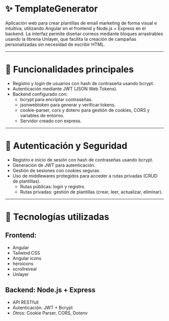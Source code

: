 # ✨ TemplateGenerator

Aplicación web para crear plantillas de email marketing de forma visual e intuitiva, utilizando Angular en el frontend y Node.js + Express en el backend.
La interfaz permite diseñar correos mediante bloques arrastrables usando la libreria Unlayer, que facilita la creación de campañas personalizadas sin necesidad de escribir HTML.

---

# 🔐 Funcionalidades principales
* Registro y login de usuarios con hash de contraseña usando bcrypt.
* Autenticación mediante JWT (JSON Web Tokens).
* Backend configurado con:
    * bcrypt para encriptar contraseñas.
    * jsonwebtoken para generar y verificar tokens.
    * cookie-parser, cors y dotenv para gestión de cookies, CORS y variables de entorno.
    * Servidor creado con express.

---

# 🔐 Autenticación y Seguridad
* Registro e inicio de sesión con hash de contraseñas usando bcrypt.
* Generación de JWT para autenticación.
* Gestión de sesiones con cookies seguras.
* Uso de middlewares protegidos para acceder a rutas privadas (CRUD de plantillas).
    * Rutas públicas: login y registro.
    * Rutas privadas: gestión de plantillas (crear, leer, actualizar, eliminar).

---

# 🚀 Tecnologías utilizadas

## Frontend: 
* Angular
* Tailwind CSS
* Angular icons
* heroicons
* scrollreveal
* Unlayer

## Backend: Node.js + Express
* API RESTfull
* Autenticación: JWT + Bcrypt
* Otros: Cookie Parser, CORS, Dotenv